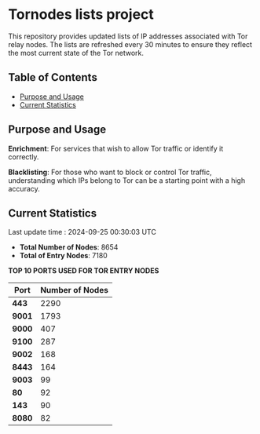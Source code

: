 # Tornodes lists project

This repository provides updated lists of IP addresses associated with Tor relay nodes. The lists are refreshed every 30 minutes to ensure they reflect the most current state of the Tor network.

## Table of Contents

- [Purpose and Usage](#purpose-and-usage)
- [Current Statistics](#current-statistics)


## Purpose and Usage

**Enrichment**: For services that wish to allow Tor traffic or identify it correctly.

**Blacklisting**: For those who want to block or control Tor traffic, understanding which IPs belong to Tor can be a starting point with a high accuracy.

## Current Statistics

Last update time : 2024-09-25 00:30:03 UTC

- **Total Number of Nodes**: 8654
- **Total of Entry Nodes**: 7180

**TOP 10 PORTS USED FOR TOR ENTRY NODES**

| **Port** | **Number of Nodes** |
|------|-----------------|
| **443**   | 2290  |
| **9001**   | 1793  |
| **9000**   | 407  |
| **9100**   | 287  |
| **9002**   | 168  |
| **8443**   | 164  |
| **9003**   | 99  |
| **80**   | 92  |
| **143**   | 90  |
| **8080**   | 82  |

